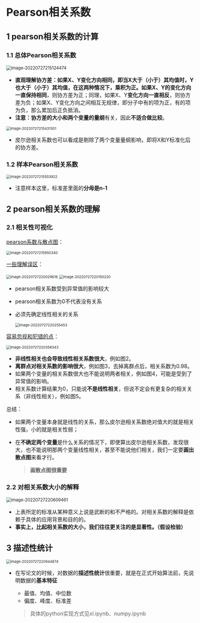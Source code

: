 # Pearson相关系数

## 1 pearson相关系数的计算

### 1.1 总体Pearson相关系数

<img src="README.assets/image-20220727215124474.png" alt="image-20220727215124474" style="zoom:80%;" />

- **直观理解协方差：**如果X、Y变化方向相同，即当X大于（小于）其均值时，Y也大于（小于）其均值，在这两种情况下，乘积为正。如果X、Y的**变化方向一直保持相同**，则协方差为正；同理，如果X、Y**变化方向一直相反**，则协方差为负；如果X、Y变化方向之间相互无规律，即分子中有的项为正，有的项为负，那么累加后正负抵消。
- **注意：**协方差的大小和两个变量的**量纲**有关，因此**不适合做比较**。

<img src="README.assets/image-20220727215431301.png" alt="image-20220727215431301" style="zoom:67%;" />

- 皮尔逊相关系数也可以看成是剔除了两个变量量纲影响，即将X和Y标准化后的协方差。

### 1.2 样本Pearson相关系数

<img src="README.assets/image-20220727215553922.png" alt="image-20220727215553922" style="zoom:67%;" />

- 注意样本这里，标准差里面的**分母是n-1**

## 2 pearson相关系数的理解

### 2.1 相关性可视化

<u>pearson系数与散点图</u>：

<img src="README.assets/image-20220727215950340.png" alt="image-20220727215950340" style="zoom:67%;" />

<u>一些理解误区</u>：

<img src="README.assets/image-20220727220029616.png" alt="image-20220727220029616" style="zoom:67%;" />

<img src="README.assets/image-20220727220150220.png" alt="image-20220727220150220" style="zoom:67%;" />

- pearson相关系数受到异常值的影响较大

- pearson相关系数为0不代表没有关系

- 必须先确定线性相关的关系

  <img src="README.assets/image-20220727220255453.png" alt="image-20220727220255453" style="zoom:67%;" />

<u>容易忽视和犯错的点</u>：

<img src="README.assets/image-20220727220358343.png" alt="image-20220727220358343" style="zoom:67%;" />

- **非线性相关也会导致线性相关系数很大**，例如图2。 
- **离群点对相关系数的影响很大**，例如图3，去掉离群点后，相关系数为0.98。 
- 如果两个变量的相关系数很大也不能说明两者相关，例如图4，可能是受到了异常值的影响。
- 相关系数计算结果为0，只能说**不是线性相关**，但说不定会有更复杂的相关关系（非线性相关），例如图5。

总结：

- 如果两个变量本身就是线性的关系，那么皮尔逊相关系数绝对值大的就是相关性强，小的就是相关性弱；

- 在**不确定两个变量**是什么关系的情况下，即使算出皮尔逊相关系数，发现很大，也不能说明那两个变量线性相关，甚至不能说他们相关，我们一定要**画出散点图**来看才行。

  > **画散点图很重要**

### 2.2 对相关系数大小的解释

<img src="README.assets/image-20220727220609461.png" alt="image-20220727220609461" style="zoom:80%;" />

- 上表所定的标准从某种意义上说是武断的和不严格的。对相关系数的解释是依赖于具体的应用背景和目的的。
- **事实上，比起相关系数的大小，我们往往更关注的是显著性。（假设检验）**

## 3 描述性统计

<img src="README.assets/image-20220727220944874.png" alt="image-20220727220944874" style="zoom:67%;" />

- 在写论文的时候，对数据的**描述性统计**很重要，就是在正式开始算法前，先说明数据的**基本特征**

  - 最值、均值、中位数
  - 偏度、峰度、标准差

  > 具体的python实现方式见xl.ipynb、numpy.ipynb



